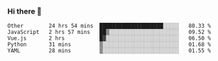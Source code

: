 ### Hi there 👋

<!--
**Hundeklemmen/Hundeklemmen** is a ✨ _special_ ✨ repository because its `README.md` (this file) appears on your GitHub profile.

Here are some ideas to get you started:

- 🔭 I’m currently working on ...
- 🌱 I’m currently learning ...
- 👯 I’m looking to collaborate on ...
- 🤔 I’m looking for help with ...
- 💬 Ask me about ...
- 📫 How to reach me: ...
- 😄 Pronouns: ...
- ⚡ Fun fact: ...
-->
<!--START_SECTION:waka-->
```text
Other        24 hrs 54 mins  ████████████████████░░░░░   80.33 % 
JavaScript   2 hrs 57 mins   ██▒░░░░░░░░░░░░░░░░░░░░░░   09.52 % 
Vue.js       2 hrs           █▓░░░░░░░░░░░░░░░░░░░░░░░   06.50 % 
Python       31 mins         ▒░░░░░░░░░░░░░░░░░░░░░░░░   01.68 % 
YAML         28 mins         ▒░░░░░░░░░░░░░░░░░░░░░░░░   01.55 % 
```
<!--END_SECTION:waka-->
